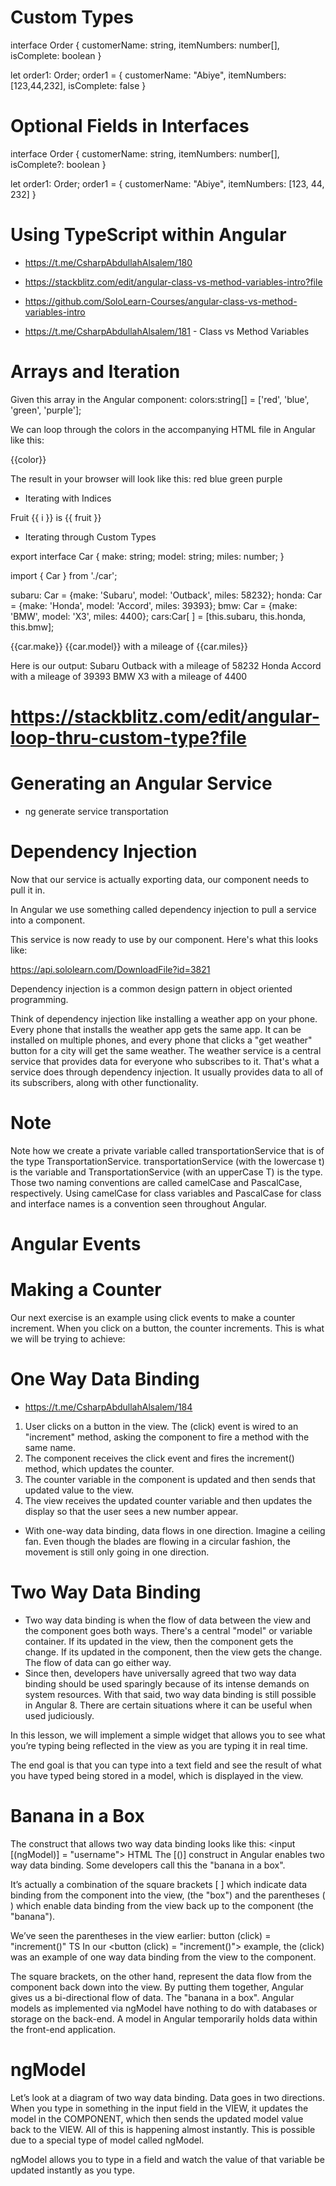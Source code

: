 # Custom Types

interface Order {
  customerName: string,
  itemNumbers: number[],
  isComplete: boolean
}

let order1: Order;
order1 = {
  customerName: "Abiye",
  itemNumbers: [123,44,232],
  isComplete: false
}

# Optional Fields in Interfaces

interface Order {
  customerName: string,
  itemNumbers: number[],
  isComplete?: boolean
}

let order1: Order;
order1 = {
  customerName: "Abiye",
  itemNumbers: [123, 44, 232]
}

# Using TypeScript within Angular
- https://t.me/CsharpAbdullahAlsalem/180
- https://stackblitz.com/edit/angular-class-vs-method-variables-intro?file
- https://github.com/SoloLearn-Courses/angular-class-vs-method-variables-intro

- https://t.me/CsharpAbdullahAlsalem/181 - Class vs Method Variables


# Arrays and Iteration

Given this array in the Angular component:
colors:string[] = ['red', 'blue', 'green', 'purple'];

We can loop through the colors in the accompanying HTML file in Angular like this:
<div *ngFor='let color of colors'> 
  {{color}} 
</div>

The result in your browser will look like this:
red
blue
green
purple

- Iterating with Indices

<div *ngFor='let fruit of fruits; let i=index'>
   Fruit {{ i }} is {{ fruit }} 
</div>

- Iterating through Custom Types

export interface Car {
  make: string;
  model: string;
  miles: number;
}

import { Car } from './car';


subaru: Car = {make: 'Subaru', model: 'Outback', miles: 58232};
honda: Car = {make: 'Honda', model: 'Accord', miles: 39393};
bmw: Car = {make: 'BMW', model: 'X3', miles: 4400};
cars:Car[ ] = [this.subaru, this.honda, this.bmw];

<div *ngFor="let car of cars">
   {{car.make}} {{car.model}}  with a mileage of {{car.miles}}
</div>

Here is our output:
Subaru Outback with a mileage of 58232
Honda Accord with a mileage of 39393
BMW X3 with a mileage of 4400

# https://stackblitz.com/edit/angular-loop-thru-custom-type?file

# Generating an Angular Service


- ng generate service transportation

# Dependency Injection

Now that our service is actually exporting data, our component needs to pull it in.

In Angular we use something called dependency injection to pull a service into a component.

This service is now ready to use by our component.
Here's what this looks like:

https://api.sololearn.com/DownloadFile?id=3821

Dependency injection is a common design pattern in object oriented programming.

Think of dependency injection like installing a weather app on your phone. Every phone that installs the weather app gets the same app. It can be installed on multiple phones, and every phone that clicks a "get weather" button for a city will get the same weather. The weather service is a central service that provides data for everyone who subscribes to it. That's what a service does through dependency injection. It usually provides data to all of its subscribers, along with other functionality.

# Note
Note how we create a private variable called transportationService that is of the type TransportationService. transportationService (with the lowercase t) is the variable and TransportationService (with an upperCase T) is the type. Those two naming conventions are called camelCase and PascalCase, respectively. Using camelCase for class variables and PascalCase for class and interface names is a convention seen throughout Angular.


# Angular Events


# Making a Counter
Our next exercise is an example using click events to make a counter increment. When you click on a button, the counter increments. This is what we will be trying to achieve:

# One Way Data Binding
- https://t.me/CsharpAbdullahAlsalem/184
1. User clicks on a button in the view. The (click) event is wired to an "increment" method, asking the component to fire a method with the same name.
2. The component receives the click event and fires the increment() method, which updates the counter.
3. The counter variable in the component is updated and then sends that updated value to the view.
4. The view receives the updated counter variable and then updates the display so that the user sees a new number appear.

- With one-way data binding, data flows in one direction. Imagine a ceiling fan. Even though the blades are flowing in a circular fashion, the movement is still only going in one direction.

# Two Way Data Binding
- Two way data binding is when the flow of data between the view and the component goes both ways. There's a central "model" or variable container. If its updated in the view, then the component gets the change. If its updated in the component, then the view gets the change. The flow of data can go either way.
- Since then, developers have universally agreed that two way data binding should be used sparingly because of its intense demands on system resources. With that said, two way data binding is still possible in Angular 8. There are certain situations where it can be useful when used judiciously.

In this lesson, we will implement a simple widget that allows you to see what you’re typing being reflected in the view as you are typing it in real time.

The end goal is that you can type into a text field and see the result of what you have typed being stored in a model, which is displayed in the view.

# Banana in a Box

The construct that allows two way data binding looks like this:
<input [(ngModel)] = "username">
HTML
The [()] construct in Angular enables two way data binding. Some developers call this the "banana in a box".

It’s actually a combination of the square brackets [ ] which indicate data binding from the component into the view, (the "box") and the parentheses ( ) which enable data binding from the view back up to the component (the "banana").

We’ve seen the parentheses in the view earlier:
button (click) = "increment()"
TS
In our <button (click) = "increment()"> example, the (click) was an example of one way data binding from the view to the component.

The square brackets, on the other hand, represent the data flow from the component back down into the view. By putting them together, Angular gives us a bi-directional flow of data. The "banana in a box".
Angular models as implemented via ngModel have nothing to do with databases or storage on the back-end. A model in Angular temporarily holds data within the front-end application.

# ngModel

Let’s look at a diagram of two way data binding. Data goes in two directions. When you type in something in the input field in the VIEW, it updates the model in the COMPONENT, which then sends the updated model value back to the VIEW. All of this is happening almost instantly. This is possible due to a special type of model called ngModel.

ngModel allows you to type in a field and watch the value of that variable be updated instantly as you type.








